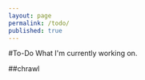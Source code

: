 ```yaml
---
layout: page
permalink: /todo/
published: true
---
```


#To-Do
What I'm currently working on.

##chrawl

